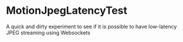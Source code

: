 # MotionJpegLatencyTest
A quick and dirty experiment to see if it is possible to have low-latency JPEG streaming using Websockets
